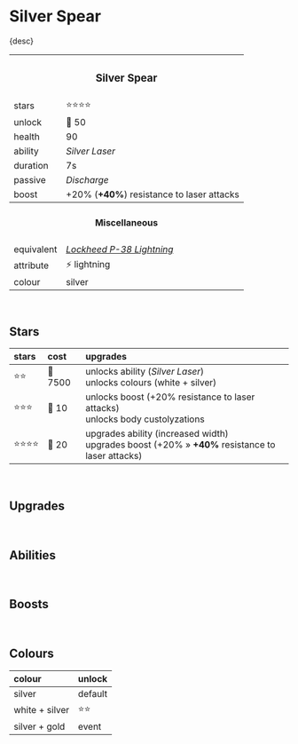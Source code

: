 # Silver Spear

{desc}


<table>
  <tr>
    <th colspan="2"> <h3> Silver Spear </h3> </th>
  </tr>
  <tr>
    <td> stars </td>
    <td> ⭐⭐⭐⭐ </td>
  </tr>
  <tr>
    <td> unlock </td>
    <td> 🔹 50 </td>
  </tr>
  <tr>
    <td> health </td>
    <td> 90 </td>
  </tr>
  <tr>
    <td> ability </td>
    <td> <em> Silver Laser </em> </td>
  </tr>
  <tr>
    <td> duration </td>
    <td> 7s </td>
  </tr>
  <tr>
    <td> passive </td>
    <td> <em> Discharge </em> </td>
  </tr>
  <tr>
    <td> boost </td>
    <td> +20% (<b>+40%</b>) resistance to laser attacks </td>
  </tr>
  <tr>
    <th colspan="2"> <h4> Miscellaneous </h4> </th>
  </tr>
  <tr>
    <td> equivalent </td>
    <td> <a href="https://en.wikipedia.org/wiki/Lockheed_P-38_Lightning"> <em> Lockheed P-38 Lightning </em> </a> </td>
  </tr>
  <tr>
    <td> attribute </td>
    <td> ⚡️ lightning </td>
  </tr>
  <tr>
    <td> colour </td>
    <td> silver </td>
  </tr>
</table>


<br>


## Stars

| stars | cost | upgrades |
| :---- | :--- | :------- |
| ⭐⭐ | 🔸 7500 | unlocks ability (*Silver Laser*) <br> unlocks colours (white + silver) |
| ⭐⭐⭐ | 🔹 10 | unlocks boost (+20% resistance to laser attacks) <br> unlocks body custolyzations |
| ⭐⭐⭐⭐ | 🔹 20 | upgrades ability (increased width) <br> upgrades boost (+20% » **+40%** resistance to laser attacks) |


<br>


## Upgrades


<br>


## Abilities


<br>


## Boosts


<br>


## Colours

| colour | unlock |
| :----- | :----- |
| silver | default |
| white + silver | ⭐⭐ |
| silver + gold | event |
